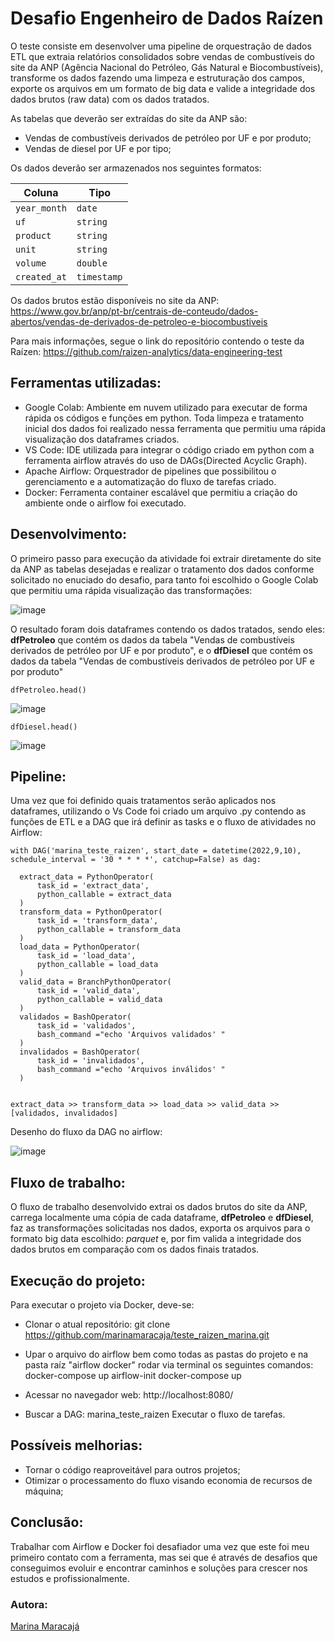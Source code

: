 # Desafio Engenheiro de Dados Raízen 
O teste consiste em desenvolver uma pipeline de orquestração de dados ETL que extraia relatórios consolidados sobre vendas de combustíveis do site da ANP (Agência Nacional do Petróleo, Gás Natural e Biocombustíveis), transforme os dados fazendo uma limpeza e estruturação dos campos, exporte os arquivos em um formato de big data e valide a integridade dos dados brutos (raw data) com os dados tratados.

As tabelas que deverão ser extraídas do site da ANP são:
- Vendas de combustíveis derivados de petróleo por UF e por produto;
- Vendas de diesel por UF e por tipo;

Os dados deverão ser armazenados nos seguintes formatos:

| Coluna       | Tipo        |
| ------------ | ----------- |
| `year_month` | `date`      |
| `uf`         | `string`    |
| `product`    | `string`    |
| `unit`       | `string`    |
| `volume`     | `double`    |
| `created_at` | `timestamp` |

Os dados brutos estão disponíveis no site da ANP: https://www.gov.br/anp/pt-br/centrais-de-conteudo/dados-abertos/vendas-de-derivados-de-petroleo-e-biocombustiveis

Para mais informações, segue o link do repositório contendo o teste da Raízen: https://github.com/raizen-analytics/data-engineering-test

## Ferramentas utilizadas:
- Google Colab: Ambiente em nuvem utilizado para executar de forma rápida os códigos e funções em python. Toda limpeza e tratamento inicial dos dados foi realizado nessa ferramenta que permitiu uma rápida visualização dos dataframes criados.
- VS Code: IDE utilizada para integrar o código criado em python com a ferramenta airflow através do uso de DAGs(Directed Acyclic Graph).
- Apache Airflow: Orquestrador de pipelines que possibilitou o gerenciamento e a automatização do fluxo de tarefas criado.
- Docker: Ferramenta container escalável que permitiu a criação do ambiente onde o airflow foi executado.

## Desenvolvimento:
O primeiro passo para execução da atividade foi extrair diretamente do site da ANP as tabelas desejadas e realizar o tratamento dos dados conforme solicitado no enuciado do desafio, para tanto foi escolhido o Google Colab que permitiu uma rápida visualização das transformações:

![image](https://user-images.githubusercontent.com/86935693/189779772-d8a00b29-07ad-4c2d-93df-3ca529a1c234.png)

O resultado foram dois dataframes contendo os dados tratados, sendo eles: **dfPetroleo** que contém os dados da tabela "Vendas de combustíveis derivados de petróleo por UF e por produto", e o **dfDiesel** que contém os dados da tabela "Vendas de combustíveis derivados de petróleo por UF e por produto"

```
dfPetroleo.head()
```
![image](https://user-images.githubusercontent.com/86935693/189780730-6256aefe-25ec-451b-a888-769845e74a97.png)

```
dfDiesel.head()
```
![image](https://user-images.githubusercontent.com/86935693/189780221-65651e7e-a1e6-4e2f-8127-27d0f7fb1d14.png)

## Pipeline:
Uma vez que foi definido quais tratamentos serão aplicados nos dataframes, utilizando o Vs Code foi criado um arquivo .py contendo as funções de ETL e a DAG que irá definir as tasks e o fluxo de atividades no Airflow:
```
with DAG('marina_teste_raizen', start_date = datetime(2022,9,10), schedule_interval = '30 * * * *', catchup=False) as dag:

  extract_data = PythonOperator(
      task_id = 'extract_data',
      python_callable = extract_data
  )
  transform_data = PythonOperator(
      task_id = 'transform_data',
      python_callable = transform_data
  )
  load_data = PythonOperator(
      task_id = 'load_data',
      python_callable = load_data
  )
  valid_data = BranchPythonOperator(
      task_id = 'valid_data',
      python_callable = valid_data
  )    
  validados = BashOperator(
      task_id = 'validados',
      bash_command ="echo 'Arquivos validados' " 
  )
  invalidados = BashOperator(
      task_id = 'invalidados',
      bash_command ="echo 'Arquivos inválidos' " 
  )

  
extract_data >> transform_data >> load_data >> valid_data >> [validados, invalidados]
```

Desenho do fluxo da DAG no airflow:

![image](https://user-images.githubusercontent.com/86935693/189781732-5f3a15a6-b790-4a02-9373-6e918fc3552a.png)


## Fluxo de trabalho:
O fluxo de trabalho desenvolvido extrai os dados brutos do site da ANP, carrega localmente uma cópia de cada dataframe, **dfPetroleo** e **dfDiesel**, faz as transformações solicitadas nos dados, exporta os arquivos para o formato big data escolhido: *parquet* e, por fim valida a integridade dos dados brutos em comparação com os dados finais tratados.

## Execução do projeto:
Para executar o projeto via Docker, deve-se:

- Clonar o atual repositório:
git clone https://github.com/marinamaracaja/teste_raizen_marina.git

- Upar o arquivo do airflow bem como todas as pastas do projeto e na pasta raíz "airflow docker" rodar via terminal os seguintes comandos:
docker-compose up airflow-init
docker-compose up

- Acessar no navegador web:
http://localhost:8080/

- Buscar a DAG: marina_teste_raizen
Executar o fluxo de tarefas.

## Possíveis melhorias:
- Tornar o código reaproveitável para outros projetos;
- Otimizar o processamento do fluxo visando economia de recursos de máquina;

## Conclusão:
Trabalhar com Airflow e Docker foi desafiador uma vez que este foi meu primeiro contato com a ferramenta, mas sei que é através de desafios que conseguimos evoluir e encontrar caminhos e soluções para crescer nos estudos e profissionalmente.





### Autora:
[Marina Maracajá](https://www.linkedin.com/in/marinamaracaja/)
